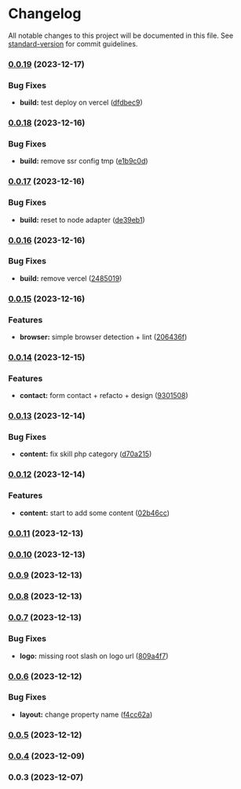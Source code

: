 # Changelog

All notable changes to this project will be documented in this file. See [standard-version](https://github.com/conventional-changelog/standard-version) for commit guidelines.

### [0.0.19](https://github.com/vincent-leclerc-dev/blog/compare/v0.0.18...v0.0.19) (2023-12-17)


### Bug Fixes

* **build:** test deploy on vercel ([dfdbec9](https://github.com/vincent-leclerc-dev/blog/commit/dfdbec930e053637c8afef9c68169b88d74a204c))

### [0.0.18](https://github.com/vincent-leclerc-dev/blog/compare/v0.0.17...v0.0.18) (2023-12-16)


### Bug Fixes

* **build:** remove ssr config tmp ([e1b9c0d](https://github.com/vincent-leclerc-dev/blog/commit/e1b9c0dfcd2da76a533e82417c101d23d092bb50))

### [0.0.17](https://github.com/vincent-leclerc-dev/blog/compare/v0.0.16...v0.0.17) (2023-12-16)


### Bug Fixes

* **build:** reset to node adapter ([de39eb1](https://github.com/vincent-leclerc-dev/blog/commit/de39eb177435aec9938d93f098e39bd4755e1663))

### [0.0.16](https://github.com/vincent-leclerc-dev/blog/compare/v0.0.15...v0.0.16) (2023-12-16)


### Bug Fixes

* **build:** remove vercel ([2485019](https://github.com/vincent-leclerc-dev/blog/commit/2485019fe5fff97a57e765c7ca0715280cbb2b6a))

### [0.0.15](https://github.com/vincent-leclerc-dev/blog/compare/v0.0.14...v0.0.15) (2023-12-16)


### Features

* **browser:** simple browser detection + lint ([206436f](https://github.com/vincent-leclerc-dev/blog/commit/206436f58cf2bbe78ac9cf0340ee3434d73051d4))

### [0.0.14](https://github.com/vincent-leclerc-dev/blog/compare/v0.0.13...v0.0.14) (2023-12-15)


### Features

* **contact:** form contact + refacto + design ([9301508](https://github.com/vincent-leclerc-dev/blog/commit/9301508896521e12799b3035b3ba8ecfb5bddc0d))

### [0.0.13](https://github.com/vincent-leclerc-dev/blog/compare/v0.0.12...v0.0.13) (2023-12-14)


### Bug Fixes

* **content:** fix skill php category ([d70a215](https://github.com/vincent-leclerc-dev/blog/commit/d70a2153e81932b1e7cf856c8bf1391f568aec86))

### [0.0.12](https://github.com/vincent-leclerc-dev/blog/compare/v0.0.11...v0.0.12) (2023-12-14)


### Features

* **content:** start to add some content ([02b46cc](https://github.com/vincent-leclerc-dev/blog/commit/02b46ccae4060f90fcdb27b61c57cec522988a54))

### [0.0.11](https://github.com/vincent-leclerc-dev/blog/compare/v0.0.10...v0.0.11) (2023-12-13)

### [0.0.10](https://github.com/vincent-leclerc-dev/blog/compare/v0.0.9...v0.0.10) (2023-12-13)

### [0.0.9](https://github.com/vincent-leclerc-dev/blog/compare/v0.0.8...v0.0.9) (2023-12-13)

### [0.0.8](https://github.com/vincent-leclerc-dev/blog/compare/v0.0.7...v0.0.8) (2023-12-13)

### [0.0.7](https://github.com/vincent-leclerc-dev/blog/compare/v0.0.6...v0.0.7) (2023-12-13)


### Bug Fixes

* **logo:** missing root slash on logo url ([809a4f7](https://github.com/vincent-leclerc-dev/blog/commit/809a4f732a54e0c66b4f9533f2747aa7807b5136))

### [0.0.6](https://github.com/vincent-leclerc-dev/blog/compare/v0.0.5...v0.0.6) (2023-12-12)


### Bug Fixes

* **layout:** change property name ([f4cc62a](https://github.com/vincent-leclerc-dev/blog/commit/f4cc62a3f473188cd38f69993435a2a465710aee))

### [0.0.5](https://github.com/vincent-leclerc-dev/blog/compare/v0.0.4...v0.0.5) (2023-12-12)

### [0.0.4](https://github.com/vincent-leclerc-dev/blog/compare/v0.0.3...v0.0.4) (2023-12-09)

### 0.0.3 (2023-12-07)
